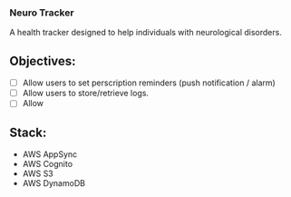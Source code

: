 ### Neuro Tracker

A health tracker designed to help individuals with neurological disorders.

## Objectives:

- [ ] Allow users to set perscription reminders (push notification / alarm)
- [ ] Allow users to store/retrieve logs.
- [ ] Allow

## Stack:

- AWS AppSync
- AWS Cognito
- AWS S3
- AWS DynamoDB
